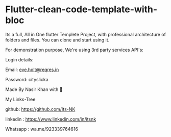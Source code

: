 # Flutter-clean-code-template-with-bloc

Its a full, All in One flutter Templete Project, with professional architecture of folders and files.
You can clone and start using it.

For demonstration purpose, We're using 3rd party services API's:

Login details:

Email: eve.holt@reqres.in

Password: cityslicka



Made By Nasir Khan with 💖

My Links-Tree

github: https://github.com/Its-NK

linkedin : https://www.linkedin.com/in/itsnk

Whatsapp : wa.me/923339764616
